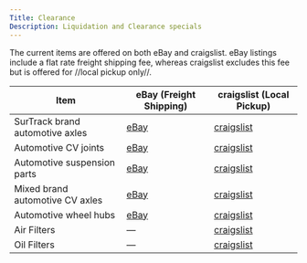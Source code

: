 ```yaml
---
Title: Clearance
Description: Liquidation and Clearance specials
---
```


The current items are offered on both eBay and craigslist. eBay listings include a flat rate freight shipping fee, whereas craigslist excludes this fee but is offered for //local pickup only//.

| Item | eBay (Freight Shipping) | craigslist (Local Pickup)  |
|------|-------------------------|----------------------------|
| SurTrack brand automotive axles | [eBay](https://www.ebay.com/itm/362752958800?ViewItem=&item=362752958800) | [craigslist](https://baltimore.craigslist.org/pts/d/jessup-pallet-of-surtrack-automotve-cv/6972977647.html)  |
| Automotive CV joints            | [eBay](https://www.ebay.com/itm/362754155673?ViewItem=&item=362754155673) | [craigslist](https://baltimore.craigslist.org/pts/d/jessup-pallet-of-overstock-automotive/6973054740.html)   |
| Automotive suspension parts     | [eBay](https://www.ebay.com/itm/133170471225?ViewItem=&item=133170471225) | [craigslist](https://baltimore.craigslist.org/pts/d/jessup-pallet-of-automotive-suspension/6972986530.html)  |
| Mixed brand automotive CV axles | [eBay](https://www.ebay.com/itm/362754110584?ViewItem=&item=362754110584) | [craigslist](https://baltimore.craigslist.org/pts/d/jessup-pallet-of-various-brands-auto-cv/6973019967.html) |
| Automotive wheel hubs           | [eBay](https://www.ebay.com/itm/133170531555?ViewItem=&item=133170531555) | [craigslist](https://baltimore.craigslist.org/pts/d/jessup-crate-of-automotive-wheel-hubs/6973046218.html)   |
| Air Filters                     | &mdash;                                                                   | [craigslist](https://baltimore.craigslist.org/pts/d/jessup-ecogard-champ-valvoline-other/6972347421.html)    |
| Oil Filters                     | &mdash;                                                                   | [craigslist](https://baltimore.craigslist.org/pts/d/jessup-champ-ecogard-valvoline-other/6971577152.html)    |

